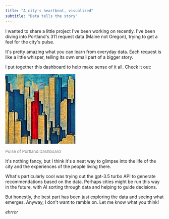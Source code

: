 ```yaml
---
title: "A city's heartbeat, visualized"
subtitle: "Data tells the story"
---
```


I wanted to share a little project I've been working on recently. I've been diving into Portland's 311 request data (Maine not Oregon), trying to get a feel for the city's pulse.

It's pretty amazing what you can learn from everyday data. Each request is like a little whisper, telling its own small part of a bigger story.

I put together this dashboard to help make sense of it all. Check it out:

<div style="text-align:left;">
  <a href="https://ehringhaus.shinyapps.io/project/" target="\_blank" rel="noopener noreferrer">
    <img src="city.jpg" alt="Pulse of Portland Dashboard" style="max-width:44%; height:auto;">
  </a>
  <p style="color:grey; font-size:small;">Pulse of Portland Dashboard</p>
</div>

It's nothing fancy, but I think it's a neat way to glimpse into the life of the city and the experiences of the people living there.

What's particularly cool was trying out the gpt-3.5 turbo API to generate recommendations based on the data. Perhaps cities might be run this way in the future, with AI sorting through data and helping to guide decisions.

But honestly, the best part has been just exploring the data and seeing what emerges. Anyway, I don't want to ramble on. Let me know what you think!

_ehrror_